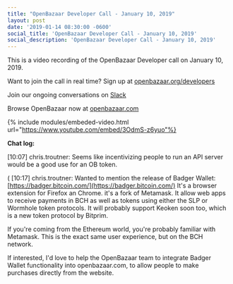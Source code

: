 ```yaml
---
title: "OpenBazaar Developer Call - January 10, 2019"
layout: post
date: '2019-01-14 08:30:00 -0600'
social_title: 'OpenBazaar Developer Call - January 10, 2019'
social_description: 'OpenBazaar Developer Call - January 10, 2019'
---
```


This is a video recording of the OpenBazaar Developer call on January 10, 2019. 

Want to join the call in real time? Sign up at [openbazaar.org/developers](https://openbazaar.org/developers)

Join our ongoing conversations on [Slack](https://openbazaar.org/slack)

Browse OpenBazaar now at [openbazaar.com](https://openbazaar.com)

{% include modules/embeded-video.html url="https://www.youtube.com/embed/3OdmS-z6yuo"%}

**Chat log:**

[10:07] chris.troutner: Seems like incentivizing people to run an API server would be a good use for an OB token.

(
[10:17] chris.troutner: Wanted to mention the release of Badger Wallet: [https://badger.bitcoin.com/](https://badger.bitcoin.com/) It's a browser extension for Firefox an Chrome. it's a fork of Metamask. It allow web apps to receive payments in BCH as well as tokens using either the SLP or Wormhole token protocols. It will probably support Keoken soon too, which is a new token protocol by Bitprim.

If you're coming from the Ethereum world, you're probably familiar with Metamask. This is the exact same user experience, but on the BCH network.

If interested, I'd love to help the OpenBazaar team to integrate Badger Wallet functionality into openbazaar.com, to allow people to make purchases directly from the website.
